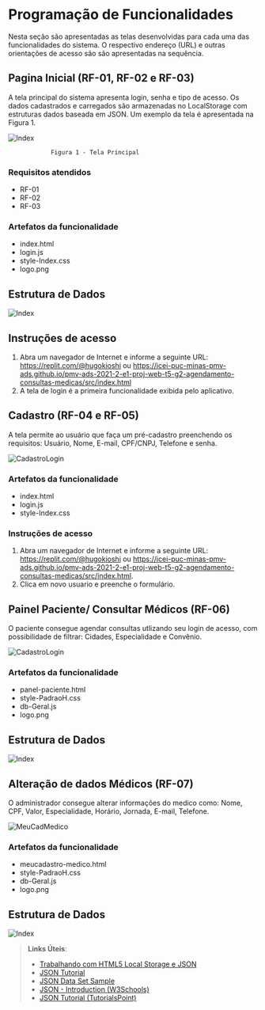 # Programação de Funcionalidades

Nesta seção são apresentadas as telas desenvolvidas para cada uma das funcionalidades do sistema. O respectivo endereço (URL) e outras orientações de acesso são são apresentadas na sequência.

## Pagina Inicial (RF-01, RF-02 e RF-03)
A tela principal do sistema apresenta login, senha e tipo de acesso. 
Os dados cadastrados e carregados são armazenadas no LocalStorage com estruturas dados baseada em JSON. Um 
exemplo da tela é apresentada na Figura 1.

![Index](img/01-Tela-Inicial-Online.png)

                Figura 1 - Tela Principal
                
### Requisitos atendidos
- RF-01
- RF-02
- RF-03

### Artefatos da funcionalidade
- index.html
- login.js
- style-Index.css
- logo.png

## Estrutura de Dados

![Index](img/JS-login.png)

## Instruções de acesso
1. Abra um navegador de Internet e informe a seguinte URL: https://replit.com/@hugokioshi ou https://icei-puc-minas-pmv-ads.github.io/pmv-ads-2021-2-e1-proj-web-t5-g2-agendamento-consultas-medicas/src/index.html
2. A tela de login é a primeira funcionalidade exibida pelo aplicativo.

## Cadastro (RF-04 e RF-05)
A  tela permite ao usuário que faça um pré-cadastro  preenchendo os requisitos: Usuário, Nome, E-mail, CPF/CNPJ, Telefone e senha.

![CadastroLogin](img/Cad-On.png)

### Artefatos da funcionalidade
- index.html
- login.js
- style-Index.css

### Instruções de acesso
1. Abra um navegador de Internet e informe a seguinte URL: https://replit.com/@hugokioshi ou https://icei-puc-minas-pmv-ads.github.io/pmv-ads-2021-2-e1-proj-web-t5-g2-agendamento-consultas-medicas/src/index.html.
2. Clica em novo usuario e preenche o formulário.


## Painel Paciente/ Consultar Médicos (RF-06)
O paciente consegue agendar consultas utlizando seu login de acesso, com possibilidade de filtrar: Cidades, Especialidade e Convênio.

![CadastroLogin](img/RF-06.png)

### Artefatos da funcionalidade
- panel-paciente.html
- style-PadraoH.css
- db-Geral.js
- logo.png

## Estrutura de Dados

![Index](img/JS-Geral.png)

## Alteração de dados Médicos (RF-07)
O administrador consegue alterar informações do medico como: Nome, CPF, Valor, Especialidade, Horário, Jornada, E-mail, Telefone.

![MeuCadMedico](img/RF-07.png)

### Artefatos da funcionalidade
- meucadastro-medico.html
- style-PadraoH.css
- db-Geral.js
- logo.png

## Estrutura de Dados

![Index](img/JS-Geral.png)



> **Links Úteis**:
>
> - [Trabalhando com HTML5 Local Storage e JSON](https://www.devmedia.com.br/trabalhando-com-html5-local-storage-e-json/29045)
> - [JSON Tutorial](https://www.w3resource.com/JSON)
> - [JSON Data Set Sample](https://opensource.adobe.com/Spry/samples/data_region/JSONDataSetSample.html)
> - [JSON - Introduction (W3Schools)](https://www.w3schools.com/js/js_json_intro.asp)
> - [JSON Tutorial (TutorialsPoint)](https://www.tutorialspoint.com/json/index.htm)
